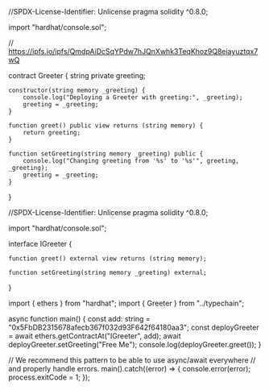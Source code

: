 //SPDX-License-Identifier: Unlicense
pragma solidity ^0.8.0;

import "hardhat/console.sol";

// https://ipfs.io/ipfs/QmdpAiDcSqYPdw7hJQnXwhk3TeqKhoz9Q8eiayuztqx7wQ

contract Greeter {
    string private greeting;

    constructor(string memory _greeting) {
        console.log("Deploying a Greeter with greeting:", _greeting);
        greeting = _greeting;
    }

    function greet() public view returns (string memory) {
        return greeting;
    }

    function setGreeting(string memory _greeting) public {
        console.log("Changing greeting from '%s' to '%s'", greeting, _greeting);
        greeting = _greeting;
    }
}

//SPDX-License-Identifier: Unlicense
pragma solidity ^0.8.0;

import "hardhat/console.sol";

interface IGreeter {

    function greet() external view returns (string memory);

    function setGreeting(string memory _greeting) external;
}

import { ethers } from "hardhat";
import { Greeter } from "../typechain";

async function main() {
  const add: string = "0x5FbDB2315678afecb367f032d93F642f64180aa3";
  const deployGreeter = await ethers.getContractAt("IGreeter", add);
  await deployGreeter.setGreeting("Free Me");
  console.log(deployGreeter.greet());
}

// We recommend this pattern to be able to use async/await everywhere
// and properly handle errors.
main().catch((error) => {
  console.error(error);
  process.exitCode = 1;
});


